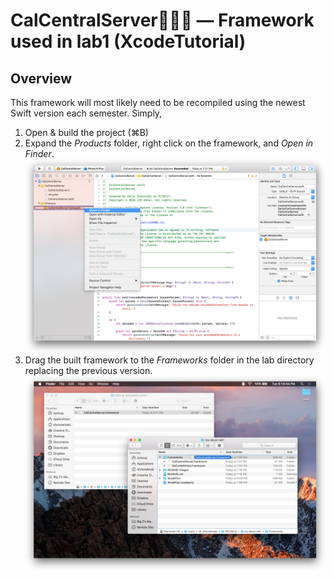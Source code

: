 # CalCentralServer — Framework used in lab1 (XcodeTutorial)

## Overview
This framework will most likely need to be recompiled using the newest Swift version each semester. Simply,

1. Open & build the project (⌘B)
2. Expand the *Products* folder, right click on the framework, and *Open in Finder*.
![Open in Finder](readme-assets/finder.png)
3. Drag the built framework to the *Frameworks* folder in the lab directory replacing the previous version.
![Open in Finder](readme-assets/drag.png)
